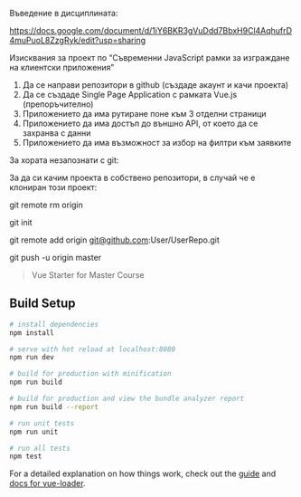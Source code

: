 Въведение в дисциплината:

https://docs.google.com/document/d/1iY6BKR3gVuDdd7BbxH9Cl4AqhufrD4muPuoL8ZzgRyk/edit?usp=sharing

Изисквания за проект по
  “Съвременни JavaScript рамки за изграждане на клиентски приложения”

  1. Да се направи репозитори в github (създаде акаунт и качи проекта)
  2. Да се създаде Single Page Application с рамката Vue.js (препоръчително)
  3. Приложението да има рутиране поне към 3 отделни страници
  4. Приложението да има достъп до външно API, от което да се захранва с данни
  5. Приложението да има възможност за избор на филтри към заявките



За хората незапознати с git:

За да си качим проекта в собствено репозитори, в случай че е клониран този проект:

git remote rm origin

git init

git remote add origin git@github.com:User/UserRepo.git

git push -u origin master


> Vue Starter for Master Course


## Build Setup

``` bash
# install dependencies
npm install

# serve with hot reload at localhost:8080
npm run dev

# build for production with minification
npm run build

# build for production and view the bundle analyzer report
npm run build --report

# run unit tests
npm run unit

# run all tests
npm test
```

For a detailed explanation on how things work, check out the [guide](http://vuejs-templates.github.io/webpack/) and [docs for vue-loader](http://vuejs.github.io/vue-loader).
